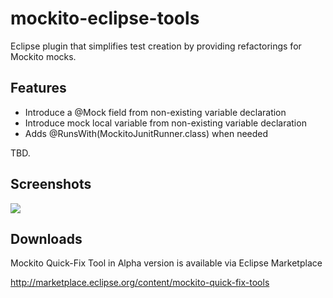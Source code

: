 mockito-eclipse-tools
=====================

Eclipse plugin that simplifies test creation by providing refactorings for Mockito mocks.

## Features
* Introduce a @Mock field from non-existing variable declaration
* Introduce mock local variable from non-existing variable declaration
* Adds @RunsWith(MockitoJunitRunner.class) when needed

TBD.

## Screenshots

![](https://raw.github.com/michalborek/mockito-eclipse-tools/master/screenshot.png)


## Downloads
Mockito Quick-Fix Tool in Alpha version is available via Eclipse Marketplace 

http://marketplace.eclipse.org/content/mockito-quick-fix-tools
